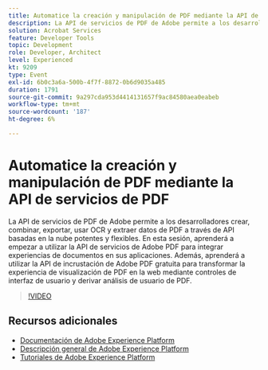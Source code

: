 ```yaml
---
title: Automatice la creación y manipulación de PDF mediante la API de servicios de PDF
description: La API de servicios de PDF de Adobe permite a los desarrolladores crear, combinar, exportar, usar OCR y extraer datos de PDF a través de API basadas en la nube potentes y flexibles. En esta sesión, aprenderá a empezar a utilizar la API de servicios de Adobe PDF para integrar experiencias de documentos en sus aplicaciones. Además, aprenderá a utilizar la API de incrustación de Adobe PDF gratuita para transformar la experiencia de visualización de PDF en la web mediante controles de interfaz de usuario y derivar análisis de usuario de PDF.
solution: Acrobat Services
feature: Developer Tools
topic: Development
role: Developer, Architect
level: Experienced
kt: 9209
type: Event
exl-id: 6b0c3a6a-500b-4f7f-8872-0b6d9035a485
duration: 1791
source-git-commit: 9a297cda953d4414131657f9ac84580aea0eabeb
workflow-type: tm+mt
source-wordcount: '187'
ht-degree: 6%

---
```


# Automatice la creación y manipulación de PDF mediante la API de servicios de PDF

La API de servicios de PDF de Adobe permite a los desarrolladores crear, combinar, exportar, usar OCR y extraer datos de PDF a través de API basadas en la nube potentes y flexibles. En esta sesión, aprenderá a empezar a utilizar la API de servicios de Adobe PDF para integrar experiencias de documentos en sus aplicaciones. Además, aprenderá a utilizar la API de incrustación de Adobe PDF gratuita para transformar la experiencia de visualización de PDF en la web mediante controles de interfaz de usuario y derivar análisis de usuario de PDF.

>[!VIDEO](https://video.tv.adobe.com/v/338039/?quality=12&learn=on&hidetitle=true)

## Recursos adicionales

- [Documentación de Adobe Experience Platform](https://experienceleague.adobe.com/docs/experience-platform.html?lang=es)
- [Descripción general de Adobe Experience Platform](https://experienceleague.adobe.com/docs/experience-platform/landing/home.html?lang=es)
- [Tutoriales de Adobe Experience Platform](https://experienceleague.adobe.com/docs/platform-learn/tutorials/overview.html?lang=es)
